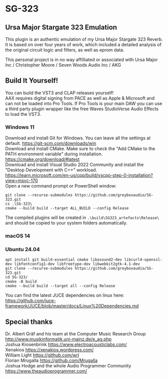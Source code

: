 # SG-323
## Ursa Major Stargate 323 Emulation

This plugin is an authentic emulation of my Ursa Major Stargate 323 Reverb. It is based on over four years of work, which included a detailed analysis of the original circuit logic and filters, as well as eprom data.

This personal project is in no way affilliated or associated with Ursa Major Inc / Christopher Moore / Seven Woods Audio Inc / AKG

## Build It Yourself!
You can build the VST3 and CLAP releases yourself!  
AAX requires digital signing from PACE as well as Apple & Microsoft and can not be loaded into Pro Tools. If Pro Tools is your main DAW  you can use a third party plugin wrapper like the free Waves StudioVerse Audio Effects to load the VST3.  

### Windows 11
Download and install Git for Windows. You can leave all the settings at default. https://git-scm.com/downloads/win  
Download and install CMake. Make sure to check the "Add CMake to the PATH environment variable" during installation. https://cmake.org/download/#latest  
Download and install Visual Studio 2022 Community and install the "Desktop Development with C++" workload. https://learn.microsoft.com/en-us/cpp/build/vscpp-step-0-installation?view=msvc-170  
Open a new command prompt or PowerShell window:
```
git clone --recurse-submodules https://github.com/greyboxaudio/SG-323.git
cs .\SG-323\
cmake --build build --target ALL_BUILD --config Release
```
The compiled plugins will be created in `.\build\SG323_artefacts\Release\` and should be copied to your system folders automatically.  

### macOS 14

### Ubuntu 24.04
```
apt install git build-essential cmake libasound2-dev libcurl4-openssl-dev libfontconfig1-dev libfreetype-dev libwebkit2gtk-4.1-dev
git clone --recurse-submodules https://github.com/greyboxaudio/SG-323.git
cd SG-323/
cmake -B build
cmake --build build --target all --config Release
```

You can find the latest JUCE dependencies on linux here: https://github.com/juce-framework/JUCE/blob/master/docs/Linux%20Dependencies.md  

## Special thanks
Dr. Albert Gräf and his team at the Computer Music Research Group http://www.musikinformatik.uni-mainz.de/e_ag.php  
Joshua Krosenbrink https://www.electroacousticlabs.com/  
Xenakios https://xenakios.wordpress.com/  
William Light https://github.com/wrl  
Florian Mrugalla https://github.com/Mrugalla  
Joshua Hodge and the whole Audio Programmer Community https://www.theaudioprogrammer.com/  
